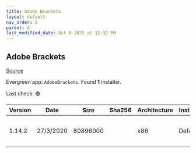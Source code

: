 ```yaml
---
title: Adobe Brackets
layout: default
nav_order: 2
parent: A
last_modified_date: Oct 8 2025 at 12:32 PM
---
```


## Adobe Brackets

[Source](http://brackets.io/)

Evergreen app: `AdobeBrackets`. Found **1** installer.

Last check: 🟢

| Version | Date      | Size     | Sha256 | Architecture | InstallerType | Type | URI                                                                                                                                                                                              |
| ------- | --------- | -------- | ------ | ------------ | ------------- | ---- | ------------------------------------------------------------------------------------------------------------------------------------------------------------------------------------------------ |
| 1.14.2  | 27/3/2020 | 80896000 |        | x86          | Default       | msi  | [https://github.com/adobe/brackets/releases/download/release-1.14.2/Brackets.Release.1.14.2.msi](https://github.com/adobe/brackets/releases/download/release-1.14.2/Brackets.Release.1.14.2.msi) |
